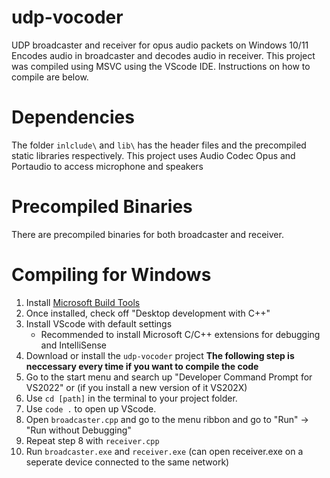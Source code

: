 # udp-vocoder
UDP broadcaster and receiver for opus audio packets on Windows 10/11
Encodes audio in broadcaster and decodes audio in receiver.
This project was compiled using MSVC using the VScode IDE. Instructions on how to compile are below.

# Dependencies
 The folder `inlclude\` and `lib\` has the header files and the precompiled static libraries respectively. 
 This project uses Audio Codec Opus and Portaudio to access microphone and speakers


# Precompiled Binaries
There are precompiled binaries for both broadcaster and receiver. 

# Compiling for Windows

1. Install [Microsoft Build Tools](https://aka.ms/vs/17/release/vs_BuildTools.exe)
2. Once installed, check off "Desktop development with C++" 
3. Install VScode with default settings
    - Recommended to install Microsoft C/C++ extensions for debugging and IntelliSense
4. Download or install the `udp-vocoder` project
**The following step is neccessary every time if you want to compile the code**
5. Go to the start menu and search up "Developer Command Prompt for VS2022" or (if you install a new version of it VS202X) 
6. Use `cd [path]` in the terminal to your project folder.
7. Use `code .` to open up VScode. 
8. Open `broadcaster.cpp` and go to the menu ribbon and go to "Run" -> "Run without Debugging"
9. Repeat step 8 with `receiver.cpp`
10. Run `broadcaster.exe` and `receiver.exe` (can open receiver.exe on a seperate device connected to the same network)
